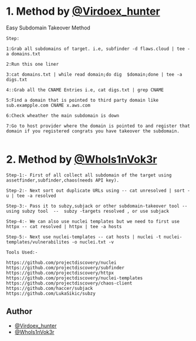 #  1. Method by [@Virdoex_hunter](https://twitter.com/Virdoex_hunter)
Easy Subdomain Takeover Method
```
Step:

1:Grab all subdomains of target. i.e, subfinder -d flaws.cloud | tee -a domains.txt
			
2:Run this one liner
			
3:cat domains.txt | while read domain;do dig  $domain;done | tee -a digs.txt
			
4::Grab all the CNAME Entries i.e, cat digs.txt | grep CNAME
			
5:Find a domain that is pointed to third party domain like sub.exampple.com CNAME x.aws.com
			
6:Check wheather the main subdomain is down
			
7:Go to host provider where the domain is pointed to and register that domain if you registered congrats you have takeover the subdomain.
			
```

# 2. Method by [@WhoIs1nVok3r](https://twitter.com/WhoIs1nVok3r)
```
Step-1:- First of all collect all subdomain of the target using assetfinder,subfinder,chaos(needs API key).

Step-2:- Next sort out duplicate URLs using -- cat unresolved | sort -u | tee -a resolved

Step-3:- Pass it to subzy,subjack or other subdomain-takeover tool -- using subzy tool  --  subzy -targets resolved , or use subjack

Step-4:- We can also use nuclei templates but we need to first use httpx -- cat resolved | httpx | tee -a hosts

Step-5:- Next use nuclei-templates -- cat hosts | nuclei -t nuclei-templates/vulnerabilites -o nuclei.txt -v 

Tools Used:-

https://github.com/projectdiscovery/nuclei
https://github.com/projectdiscovery/subfinder
https://github.com/projectdiscovery/httpx
https://github.com/projectdiscovery/nuclei-templates
https://github.com/projectdiscovery/chaos-client
https://github.com/haccer/subjack
https://github.com/LukaSikic/subzy
```

## Author 
* [@Virdoex_hunter](https://twitter.com/Virdoex_hunter)
* [@WhoIs1nVok3r](https://twitter.com/WhoIs1nVok3r)
